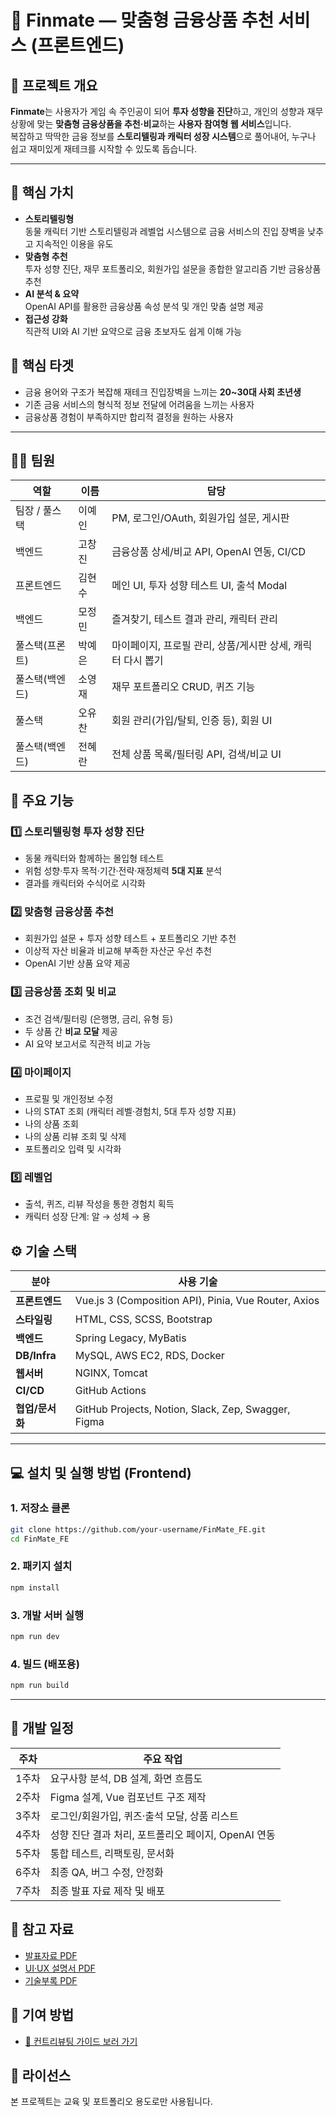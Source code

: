 # 🎨 Finmate — 맞춤형 금융상품 추천 서비스 (프론트엔드)

## 🔷 프로젝트 개요
**Finmate**는 사용자가 게임 속 주인공이 되어 **투자 성향을 진단**하고, 개인의 성향과 재무 상황에 맞는 **맞춤형 금융상품을 추천·비교**하는 **사용자 참여형 웹 서비스**입니다.  
복잡하고 딱딱한 금융 정보를 **스토리텔링과 캐릭터 성장 시스템**으로 풀어내어, 누구나 쉽고 재미있게 재테크를 시작할 수 있도록 돕습니다.

---

## 🌟 핵심 가치
- **스토리텔링형**  
  동물 캐릭터 기반 스토리텔링과 레벨업 시스템으로 금융 서비스의 진입 장벽을 낮추고 지속적인 이용을 유도
- **맞춤형 추천**  
  투자 성향 진단, 재무 포트폴리오, 회원가입 설문을 종합한 알고리즘 기반 금융상품 추천
- **AI 분석 & 요약**  
  OpenAI API를 활용한 금융상품 속성 분석 및 개인 맞춤 설명 제공
- **접근성 강화**  
  직관적 UI와 AI 기반 요약으로 금융 초보자도 쉽게 이해 가능

## 🎯 핵심 타겟
- 금융 용어와 구조가 복잡해 재테크 진입장벽을 느끼는 **20~30대 사회 초년생**  
- 기존 금융 서비스의 형식적 정보 전달에 어려움을 느끼는 사용자  
- 금융상품 경험이 부족하지만 합리적 결정을 원하는 사용자

---

## 🧑‍💻 팀원
| 역할          | 이름  | 담당                                   |
| ----------- | --- | ------------------------------------ |
| 팀장 / 풀스택    | 이예인 | PM, 로그인/OAuth, 회원가입 설문, 게시판 |
| 백엔드         | 고창진 | 금융상품 상세/비교 API, OpenAI 연동, CI/CD |
| 프론트엔드       | 김현수 | 메인 UI, 투자 성향 테스트 UI, 출석 Modal |
| 백엔드         | 모정민 | 즐겨찾기, 테스트 결과 관리, 캐릭터 관리 |
| 풀스택(프론트)   | 박예은 | 마이페이지, 프로필 관리, 상품/게시판 상세, 캐릭터 다시 뽑기 |
| 풀스택(백엔드)   | 소영재 | 재무 포트폴리오 CRUD, 퀴즈 기능 |
| 풀스택         | 오유찬 | 회원 관리(가입/탈퇴, 인증 등), 회원 UI |
| 풀스택(백엔드)   | 전혜란 | 전체 상품 목록/필터링 API, 검색/비교 UI |

## 🚀 주요 기능
### 1️⃣ 스토리텔링형 투자 성향 진단
- 동물 캐릭터와 함께하는 몰입형 테스트
- 위험 성향·투자 목적·기간·전략·재정체력 **5대 지표** 분석
- 결과를 캐릭터와 수식어로 시각화

### 2️⃣ 맞춤형 금융상품 추천
- 회원가입 설문 + 투자 성향 테스트 + 포트폴리오 기반 추천
- 이상적 자산 비율과 비교해 부족한 자산군 우선 추천
- OpenAI 기반 상품 요약 제공

### 3️⃣ 금융상품 조회 및 비교
- 조건 검색/필터링 (은행명, 금리, 유형 등)
- 두 상품 간 **비교 모달** 제공
- AI 요약 보고서로 직관적 비교 가능

### 4️⃣ 마이페이지
- 프로필 및 개인정보 수정
- 나의 STAT 조회 (캐릭터 레벨·경험치, 5대 투자 성향 지표)
- 나의 상품 조회
- 나의 상품 리뷰 조회 및 삭제
- 포트폴리오 입력 및 시각화

### 5️⃣ 레벨업
- 출석, 퀴즈, 리뷰 작성을 통한 경험치 획득
- 캐릭터 성장 단계: 알 → 성체 → 용

## ⚙️ 기술 스택
| 분야        | 사용 기술                                    |
| --------- | ---------------------------------------- |
| **프론트엔드** | Vue.js 3 (Composition API), Pinia, Vue Router, Axios |
| **스타일링**  | HTML, CSS, SCSS, Bootstrap |
| **백엔드**   | Spring Legacy, MyBatis |
| **DB/Infra** | MySQL, AWS EC2, RDS, Docker |
| **웹서버**   | NGINX, Tomcat |
| **CI/CD**  | GitHub Actions |
| **협업/문서화** | GitHub Projects, Notion, Slack, Zep, Swagger, Figma |

---

## 💻 설치 및 실행 방법 (Frontend)

### 1. 저장소 클론
```bash
git clone https://github.com/your-username/FinMate_FE.git
cd FinMate_FE
```

### 2. 패키지 설치
```bash
npm install
```

### 3. 개발 서버 실행
```bash
npm run dev
```

### 4. 빌드 (배포용)
```bash
npm run build
```

---

## 📆 개발 일정
| 주차  | 주요 작업                        |
| --- | ------------------------- |
| 1주차 | 요구사항 분석, DB 설계, 화면 흐름도 |
| 2주차 | Figma 설계, Vue 컴포넌트 구조 제작 |
| 3주차 | 로그인/회원가입, 퀴즈·출석 모달, 상품 리스트 |
| 4주차 | 성향 진단 결과 처리, 포트폴리오 페이지, OpenAI 연동 |
| 5주차 | 통합 테스트, 리팩토링, 문서화 |
| 6주차 | 최종 QA, 버그 수정, 안정화 |
| 7주차 | 최종 발표 자료 제작 및 배포 |

## 📑 참고 자료
- [발표자료 PDF](https://github.com/user-attachments/files/21874644/KB_._FINMATE_.pdf)
- [UI·UX 설명서 PDF](https://github.com/user-attachments/files/21874906/KB_._FINMATE_UI.UX.pdf)
- [기술부록 PDF](https://github.com/user-attachments/files/21875092/KB_._FINMATE_.pdf)

## 🤝 기여 방법
- [📄 컨트리뷰팅 가이드 보러 가기](./.github/CONTRIBUTING.md)

## 📜 라이선스
본 프로젝트는 교육 및 포트폴리오 용도로만 사용됩니다.
